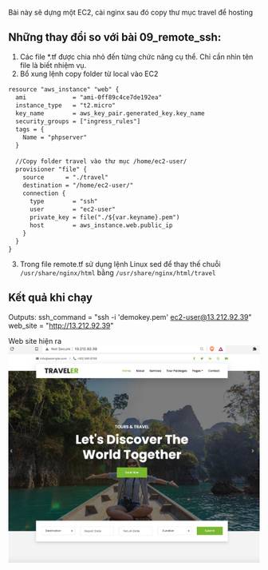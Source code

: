 Bài này sẽ dựng một EC2, cài nginx sau đó copy thư mục travel để hosting

## Những thay đổi so với bài 09_remote_ssh:

1. Các file *.tf được chia nhỏ đến từng chức năng cụ thể. Chỉ cần nhìn tên file là biết nhiệm vụ.
2. Bổ xung lệnh copy folder từ local vào EC2
```hcl
resource "aws_instance" "web" {
  ami             = "ami-0ff89c4ce7de192ea"
  instance_type   = "t2.micro"
  key_name        = aws_key_pair.generated_key.key_name
  security_groups = ["ingress_rules"]
  tags = {
    Name = "phpserver"
  }

  //Copy folder travel vào thư mục /home/ec2-user/
  provisioner "file" {
    source      = "./travel"
    destination = "/home/ec2-user/"
    connection {
      type        = "ssh"
      user        = "ec2-user"
      private_key = file("./${var.keyname}.pem")
      host        = aws_instance.web.public_ip
    }
  }
}
```

3. Trong file remote.tf sử dụng lệnh Linux sed để thay thế chuỗi `/usr/share/nginx/html` bằng `/usr/share/nginx/html/travel`

## Kết quả khi chạy

Outputs:
ssh_command = "ssh -i 'demokey.pem' ec2-user@13.212.92.39"
web_site = "http://13.212.92.39"


Web site hiện ra
![demo](demo.png)